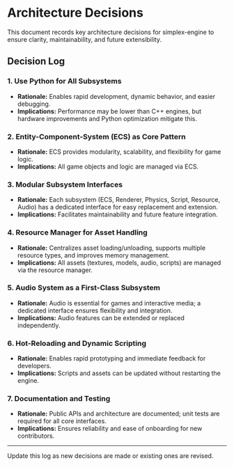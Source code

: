 # Architecture Decisions

This document records key architecture decisions for simplex-engine to ensure clarity, maintainability, and future extensibility.

## Decision Log

### 1. Use Python for All Subsystems
- **Rationale:** Enables rapid development, dynamic behavior, and easier debugging.
- **Implications:** Performance may be lower than C++ engines, but hardware improvements and Python optimization mitigate this.

### 2. Entity-Component-System (ECS) as Core Pattern
- **Rationale:** ECS provides modularity, scalability, and flexibility for game logic.
- **Implications:** All game objects and logic are managed via ECS.

### 3. Modular Subsystem Interfaces
- **Rationale:** Each subsystem (ECS, Renderer, Physics, Script, Resource, Audio) has a dedicated interface for easy replacement and extension.
- **Implications:** Facilitates maintainability and future feature integration.

### 4. Resource Manager for Asset Handling
- **Rationale:** Centralizes asset loading/unloading, supports multiple resource types, and improves memory management.
- **Implications:** All assets (textures, models, audio, scripts) are managed via the resource manager.

### 5. Audio System as a First-Class Subsystem
- **Rationale:** Audio is essential for games and interactive media; a dedicated interface ensures flexibility and integration.
- **Implications:** Audio features can be extended or replaced independently.

### 6. Hot-Reloading and Dynamic Scripting
- **Rationale:** Enables rapid prototyping and immediate feedback for developers.
- **Implications:** Scripts and assets can be updated without restarting the engine.

### 7. Documentation and Testing
- **Rationale:** Public APIs and architecture are documented; unit tests are required for all core interfaces.
- **Implications:** Ensures reliability and ease of onboarding for new contributors.

---
Update this log as new decisions are made or existing ones are revised.
